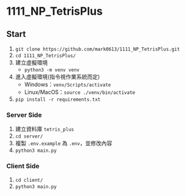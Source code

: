 # 1111_NP_TetrisPlus

## Start
1. `git clone https://github.com/mark0613/1111_NP_TetrisPlus.git`
2. `cd 1111_NP_TetrisPlus/`
3. 建立虛擬環境
   - `python3 -m venv venv`
4. 進入虛擬環境(指令視作業系統而定)
   - Windows：`venv/Scripts/activate`
   - Linux/MacOS：`source ./venv/bin/activate`
5. `pip install -r requirements.txt`

### Server Side
1. 建立資料庫 `tetris_plus`
2. `cd server/`
3. 複製 `.env.example` 為 `.env`，並修改內容
4. `python3 main.py`

### Client Side
1. `cd client/`
2. `python3 main.py`
